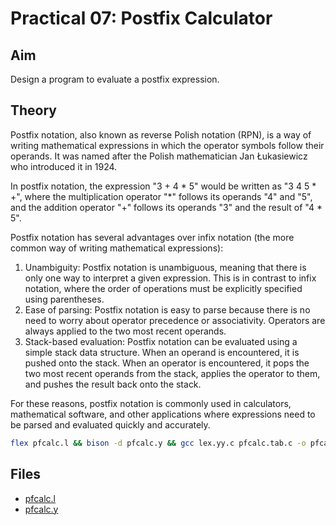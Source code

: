 # Practical 07: Postfix Calculator

## Aim

Design a program to evaluate a postfix expression.

## Theory

Postfix notation, also known as reverse Polish notation (RPN), is a way of writing mathematical expressions in which the operator symbols follow their operands. It was named after the Polish mathematician Jan Łukasiewicz who introduced it in 1924.

In postfix notation, the expression "3 + 4 \* 5" would be written as "3 4 5 \* +", where the multiplication operator "*" follows its operands "4" and "5", and the addition operator "+" follows its operands "3" and the result of "4 \* 5".

Postfix notation has several advantages over infix notation (the more common way of writing mathematical expressions):

1. Unambiguity: Postfix notation is unambiguous, meaning that there is only one way to interpret a given expression. This is in contrast to infix notation, where the order of operations must be explicitly specified using parentheses.
2. Ease of parsing: Postfix notation is easy to parse because there is no need to worry about operator precedence or associativity. Operators are always applied to the two most recent operands.
3. Stack-based evaluation: Postfix notation can be evaluated using a simple stack data structure. When an operand is encountered, it is pushed onto the stack. When an operator is encountered, it pops the two most recent operands from the stack, applies the operator to them, and pushes the result back onto the stack.

For these reasons, postfix notation is commonly used in calculators, mathematical software, and other applications where expressions need to be parsed and evaluated quickly and accurately.

```sh
flex pfcalc.l && bison -d pfcalc.y && gcc lex.yy.c pfcalc.tab.c -o pfcalc.exe && ./pfcalc.exe
```

## Files

* [pfcalc.l](./pfcalc.l)
* [pfcalc.y](./pfcalc.y)